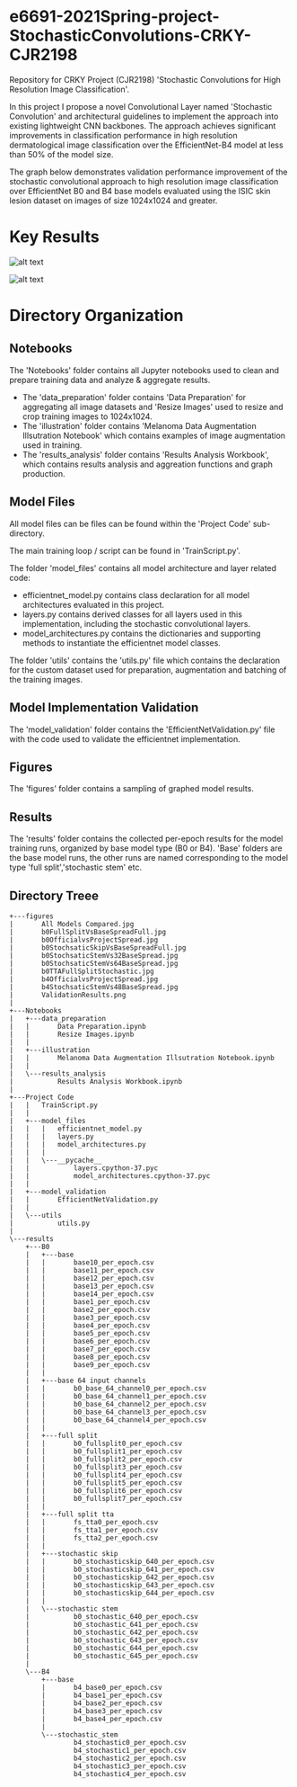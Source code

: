 # e6691-2021Spring-project-StochasticConvolutions-CRKY-CJR2198

Repository for CRKY Project (CJR2198) 'Stochastic Convolutions for High Resolution Image Classification'.

In this project I propose a novel Convolutional Layer named 'Stochastic Convolution' and architectural guidelines to implement the approach into existing lightweight CNN backbones. The approach achieves significant improvements in classification performance in high resolution dermatological image classification over the EfficientNet-B4 model at less than 50% of the model size.

The graph below demonstrates validation performance improvement of the stochastic convolutional approach to high resolution image classification over EfficientNet B0 and B4 base 
models evaluated using the ISIC skin lesion dataset on images of size 1024x1024 and greater.

# Key Results

![alt text](https://github.com/ecbme6040/e6691-2021spring-project-StochasticConvolutions-CRKY-CJR2198/blob/main/figures/ValidationResults.png?raw=true)

![alt text](https://github.com/ecbme6040/e6691-2021spring-project-StochasticConvolutions-CRKY-CJR2198/blob/main/figures/All%20Models%20Compared.jpg?raw=true)


# Directory Organization

## Notebooks

The 'Notebooks' folder contains all Jupyter notebooks used to clean and prepare training data and analyze & aggregate results.

* The 'data_preparation' folder contains 'Data Preparation' for aggregating all image datasets and  'Resize Images' used to resize and crop training images to 1024x1024.
* The 'illustration' folder contains 'Melanoma Data Augmentation Illsutration Notebook' which contains examples of image augmentation used in training.
* The 'results_analysis' folder contains 'Results Analysis Workbook', which contains results analysis and aggreation functions and graph production.

## Model Files 

All model files can be files can be found within the 'Project Code' sub-directory.

The main training loop / script can be found in 'TrainScript.py'.

The folder 'model_files' contains all model architecture and layer related code:
 
 * efficientnet_model.py contains class declaration for all model architectures evaluated in this project.
 * layers.py contains derived classes for all layers used in this implementation, including the stochastic convolutional layers.
 * model_architectures.py contains the dictionaries and supporting methods to instantiate the efficientnet model classes.

The folder 'utils' contains the 'utils.py' file which contains the declaration for the custom dataset used for preparation, augmentation and batching of the training images.

## Model Implementation Validation

The 'model_validation' folder contains the 'EfficientNetValidation.py' file with the code used to validate the efficientnet implementation.

## Figures

The 'figures' folder contains a sampling of graphed model results.

## Results

The 'results' folder contains the collected per-epoch results for the model training runs, organized by base model type (B0 or B4). 'Base' folders are the base model runs, the other runs are named corresponding to the model type 'full split','stochastic stem' etc.


## Directory Treee

```
+---figures
|       All Models Compared.jpg
|       b0FullSplitVsBaseSpreadFull.jpg
|       b0OfficialvsProjectSpread.jpg
|       b0StochsaticSkipVsBaseSpreadFull.jpg
|       b0StochsaticStemVs32BaseSpread.jpg
|       b0StochsaticStemVs64BaseSpread.jpg
|       b0TTAFullSplitStochastic.jpg
|       b4OfficialvsProjectSpread.jpg
|       b4StochsaticStemVs48BaseSpread.jpg
|       ValidationResults.png
|       
+---Notebooks
|   +---data_preparation
|   |       Data Preparation.ipynb
|   |       Resize Images.ipynb
|   |       
|   +---illustration
|   |       Melanoma Data Augmentation Illsutration Notebook.ipynb
|   |       
|   \---results_analysis
|           Results Analysis Workbook.ipynb
|           
+---Project Code
|   |   TrainScript.py
|   |   
|   +---model_files
|   |   |   efficientnet_model.py
|   |   |   layers.py
|   |   |   model_architectures.py
|   |   |   
|   |   \---__pycache__
|   |           layers.cpython-37.pyc
|   |           model_architectures.cpython-37.pyc
|   |           
|   +---model_validation
|   |       EfficientNetValidation.py
|   |       
|   \---utils
|           utils.py
|           
\---results
    +---B0
    |   +---base
    |   |       base10_per_epoch.csv
    |   |       base11_per_epoch.csv
    |   |       base12_per_epoch.csv
    |   |       base13_per_epoch.csv
    |   |       base14_per_epoch.csv
    |   |       base1_per_epoch.csv
    |   |       base2_per_epoch.csv
    |   |       base3_per_epoch.csv
    |   |       base4_per_epoch.csv
    |   |       base5_per_epoch.csv
    |   |       base6_per_epoch.csv
    |   |       base7_per_epoch.csv
    |   |       base8_per_epoch.csv
    |   |       base9_per_epoch.csv
    |   |       
    |   +---base 64 input channels
    |   |       b0_base_64_channel0_per_epoch.csv
    |   |       b0_base_64_channel1_per_epoch.csv
    |   |       b0_base_64_channel2_per_epoch.csv
    |   |       b0_base_64_channel3_per_epoch.csv
    |   |       b0_base_64_channel4_per_epoch.csv
    |   |       
    |   +---full split
    |   |       b0_fullsplit0_per_epoch.csv
    |   |       b0_fullsplit1_per_epoch.csv
    |   |       b0_fullsplit2_per_epoch.csv
    |   |       b0_fullsplit3_per_epoch.csv
    |   |       b0_fullsplit4_per_epoch.csv
    |   |       b0_fullsplit5_per_epoch.csv
    |   |       b0_fullsplit6_per_epoch.csv
    |   |       b0_fullsplit7_per_epoch.csv
    |   |       
    |   +---full split tta
    |   |       fs_tta0_per_epoch.csv
    |   |       fs_tta1_per_epoch.csv
    |   |       fs_tta2_per_epoch.csv
    |   |       
    |   +---stochastic skip
    |   |       b0_stochasticskip_640_per_epoch.csv
    |   |       b0_stochasticskip_641_per_epoch.csv
    |   |       b0_stochasticskip_642_per_epoch.csv
    |   |       b0_stochasticskip_643_per_epoch.csv
    |   |       b0_stochasticskip_644_per_epoch.csv
    |   |       
    |   \---stochastic stem
    |           b0_stochastic_640_per_epoch.csv
    |           b0_stochastic_641_per_epoch.csv
    |           b0_stochastic_642_per_epoch.csv
    |           b0_stochastic_643_per_epoch.csv
    |           b0_stochastic_644_per_epoch.csv
    |           b0_stochastic_645_per_epoch.csv
    |           
    \---B4
        +---base
        |       b4_base0_per_epoch.csv
        |       b4_base1_per_epoch.csv
        |       b4_base2_per_epoch.csv
        |       b4_base3_per_epoch.csv
        |       b4_base4_per_epoch.csv
        |       
        \---stochastic_stem
                b4_stochastic0_per_epoch.csv
                b4_stochastic1_per_epoch.csv
                b4_stochastic2_per_epoch.csv
                b4_stochastic3_per_epoch.csv
                b4_stochastic4_per_epoch.csv
```

